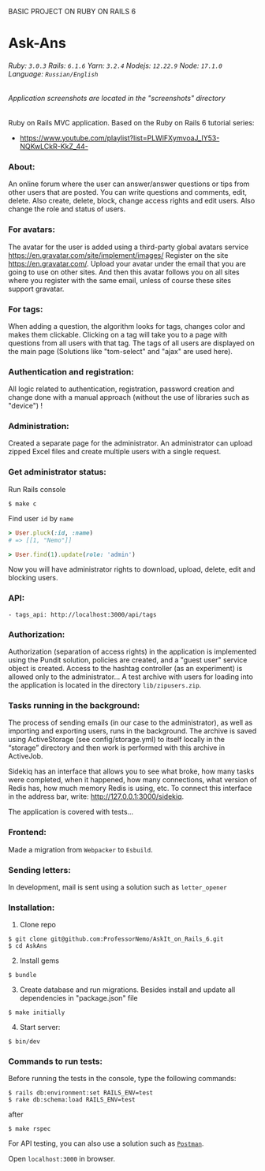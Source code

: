 BASIC PROJECT ON RUBY ON RAILS 6
# Ask-Ans

###### Ruby: `3.0.3` Rails: `6.1.6` Yarn: `3.2.4` Nodejs: `12.22.9` Node: `17.1.0` Language: `Russian/English`
###### Application screenshots are located in the "screenshots" directory

Ruby on Rails MVC application.
Based on the Ruby on Rails 6 tutorial series:
* https://www.youtube.com/playlist?list=PLWlFXymvoaJ_IY53-NQKwLCkR-KkZ_44-

### About:
An online forum where the user can answer/answer questions or tips from other users that are posted.
You can write questions and comments, edit, delete. Also create, delete, block, change access rights and edit users. Also change the role and status of users.

### For avatars:

The avatar for the user is added using a third-party global avatars service https://en.gravatar.com/site/implement/images/
Register on the site https://en.gravatar.com/. Upload your avatar under the email that you are going to use on other sites.
And then this avatar follows you on all sites where you register with the same email, unless of course these sites support gravatar.

### For tags:

When adding a question, the algorithm looks for tags, changes color and makes them clickable. Clicking on a tag will take you to a page with questions from all users with that tag. The tags of all users are displayed on the main page (Solutions like "tom-select" and "ajax" are used here).

### Аuthentication and registration:

All logic related to authentication, registration, password creation and change
done with a manual approach (without the use of libraries such as "device") !


### Administration:

Created a separate page for the administrator.
An administrator can upload zipped Excel files and create multiple users with a single request.

### Get administrator status:

Run Rails console
```
$ make c
```

Find user `id` by `name`
```ruby
> User.pluck(:id, :name)
# => [[1, "Nemo"]]
```

```ruby
> User.find(1).update(role: 'admin')
```
Now you will have administrator rights to download, upload, delete, edit
and blocking users.

### API:

```
- tags_api: http://localhost:3000/api/tags
```

### Authorization:

Authorization (separation of access rights) in the application is implemented using the Pundit solution, policies are created, and a "guest user" service object is created. Access to the hashtag controller (as an experiment) is allowed only to the administrator...
A test archive with users for loading into the application is located in the directory `lib/zipusers.zip`.

### Tasks running in the background:

The process of sending emails (in our case to the administrator), as well as importing and exporting users, runs in the background. The archive is saved using ActiveStorage (see config/storage.yml) to itself locally in the “storage” directory and then work is performed with this archive in ActiveJob.

Sidekiq has an interface that allows you to see what broke, how many tasks were completed, when it happened, how many connections, what version of Redis has, how much memory Redis is using, etc. To connect this interface in the address bar, write:
http://127.0.0.1:3000/sidekiq.

The application is covered with tests...

### Frontend:
Made a migration from `Webpacker` to `Esbuild`.


### Sending letters:
In development, mail is sent using a solution such as `letter_opener`


### Installation:

1. Clone repo
```
$ git clone git@github.com:ProfessorNemo/AskIt_on_Rails_6.git
$ cd AskAns
```

2. Install gems
```
$ bundle
```

3. Create database and run migrations. Besides install and update all dependencies in "package.json" file
```
$ make initially
```

4. Start server:
```
$ bin/dev
```

### Сommands to run tests:

Before running the tests in the console, type the following commands:
```
$ rails db:environment:set RAILS_ENV=test
$ rake db:schema:load RAILS_ENV=test
```
after
```
$ make rspec
```

For API testing, you can also use a solution such as [`Postman`](https://www.postman.com/).


Open `localhost:3000` in browser.
